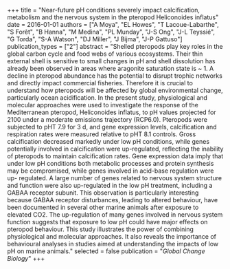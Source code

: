 +++
title = "Near-future pH conditions severely impact calcification, metabolism and the nervous system in the pteropod Heliconoides inflatus"
date = 2016-01-01
authors = ["A Moya", "EL Howes", "T Lacoue-Labarthe", "S Forêt", "B Hanna", "M Medina", "PL Munday", "J-S Ong", "J-L Teyssié", "G Torda", "S-A Watson", "DJ Miller", "J Bijma", "J-P Gattuso"]
publication_types = ["2"]
abstract = "Shelled pteropods play key roles in the global carbon cycle and food webs of various ecosystems. Their thin external shell is sensitive to small changes in pH and shell dissolution has already been observed in areas where aragonite saturation state is ~ 1. A decline in pteropod abundance has the potential to disrupt trophic networks and directly impact commercial fisheries. Therefore it is crucial to understand how pteropods will be affected by global environmental change, particularly ocean acidification. In the present study, physiological and molecular approaches were used to investigate the response of the Mediterranean pteropod, Heliconoides inflatus, to pH values projected for 2100 under a moderate emissions trajectory (RCP6.0). Pteropods were subjected to pHT 7.9 for 3 d, and gene expression levels, calcification and respiration rates were measured relative to pHT 8.1 controls. Gross calcification decreased markedly under low pH conditions, while genes potentially involved in calcification were up-regulated, reflecting the inability of pteropods to maintain calcification rates. Gene expression data imply that under low pH conditions both metabolic processes and protein synthesis may be compromised, while genes involved in acid-base regulation were up- regulated. A large number of genes related to nervous system structure and function were also up-regulated in the low pH treatment, including a GABAA receptor subunit. This observation is particularly interesting because GABAA receptor disturbances, leading to altered behaviour, have been documented in several other marine animals after exposure to elevated CO2. The up-regulation of many genes involved in nervous system function suggests that exposure to low pH could have major effects on pteropod behaviour. This study illustrates the power of combining physiological and molecular approaches. It also reveals the importance of behavioural analyses in studies aimed at understanding the impacts of low pH on marine animals."
selected = false
publication = "*Global Change Biology*"
+++

